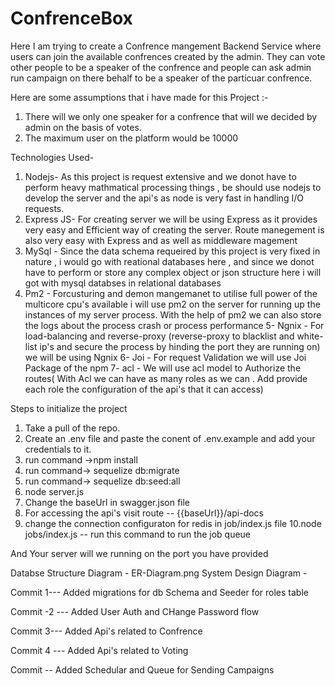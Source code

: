 # ConfrenceBox
Here I am trying to create a Confrence mangement Backend Service where users can join the available confrences created by the admin. They can vote other people to be a speaker of the confrence and people can ask admin  run campaign on there behalf to be a speaker of the particuar confrence.  

Here are some assumptions that i have made for this Project :- 
1. There will we only one speaker for a confrence that will we decided by admin on the basis of votes.
2. The maximum user on the platform would be 10000


Technologies Used-


1. Nodejs- As this project is request extensive and we donot have to perform heavy mathmatical processing things , be should use nodejs to develop the server and the api's as node is very fast in handling I/O requests.
2. Express JS- For creating server we will be using Express as it provides very easy and Efficient way of creating the server. Route manegement is also very easy with Express and as well as middleware magement
3. MySql - Since the data schema requeired by this project is very fixed in nature , i would go with reational databases here , and since we donot have to perform or store any complex object or json structure here i will got with mysql databses in relational databases
4. Pm2 - Forcusturing and demon mangemanet to utilise full power of the multicore cpu's available i will use pm2 on the server for running up the instances of my server process. With the help of pm2 we can also store the logs about the process crash or process performance
5- Ngnix - For load-balancing and reverse-proxy (reverse-proxy to blacklist and white-list ip's and secure the process by hinding the port they are running on) we will be using Ngnix
6- Joi - For request Validation we will use Joi Package of the npm
7- acl - We will use acl model to Authorize the routes( With Acl we can have as many roles as we can . Add provide each role the configuration of the api's that it can access)



Steps to initialize the project

1. Take a pull of the repo.
2. Create an .env file and paste the conent of .env.example and add your credentials to it.
3. run command ->npm install
4.  run command-> sequelize db:migrate
5. run command-> sequelize db:seed:all
6. node server.js
7. Change the baseUrl in swagger.json file
8. For accessing the api's visit route -- {{baseUrl}}/api-docs
9. change the connection configuraton for redis in job/index.js file 
10.node jobs/index.js -- run this command to run the job queue

And Your server will we running on the port you have provided


Databse Structure Diagram - ER-Diagram.png
System Design  Diagram -



Commit 1---
Added migrations for db Schema and Seeder for roles table

Commit -2 ---
Added User Auth and CHange Password flow

Commit 3---
Added Api's related to Confrence 

Commit 4 --- 
Added Api's related to Voting

Commit -- Added Schedular and Queue for Sending Campaigns
